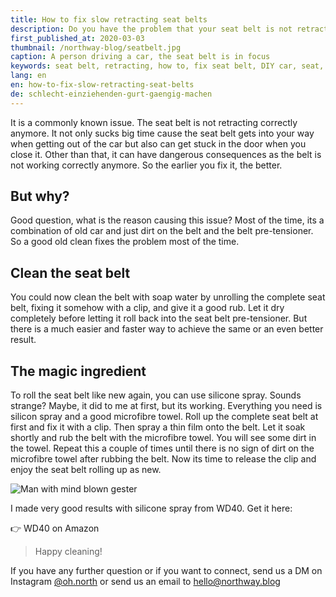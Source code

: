 ```yaml
---
title: How to fix slow retracting seat belts
description: Do you have the problem that your seat belt is not retracting correctly anymore? Heres a fix.
first_published_at: 2020-03-03
thumbnail: /northway-blog/seatbelt.jpg
caption: A person driving a car, the seat belt is in focus
keywords: seat belt, retracting, how to, fix seat belt, DIY car, seat, belt, seat belt slow retracting
lang: en
en: how-to-fix-slow-retracting-seat-belts
de: schlecht-einziehenden-gurt-gaengig-machen
---
```


It is a commonly known issue. The seat belt is not retracting correctly anymore. It not only sucks big time cause the seat belt gets into your way when getting out of the car but also can get stuck in the door when you close it. Other than that, it can have dangerous consequences as the belt is not working correctly anymore. So the earlier you fix it, the better.

## But why?

Good question, what is the reason causing this issue? Most of the time, its a combination of old car and just dirt on the belt and the belt pre-tensioner. So a good old clean fixes the problem most of the time.

## Clean the seat belt

You could now clean the belt with soap water by unrolling the complete seat belt, fixing it somehow with a clip, and give it a good rub. Let it dry completely before letting it roll back into the seat belt pre-tensioner. But there is a much easier and faster way to achieve the same or an even better result.

## The magic ingredient

To roll the seat belt like new again, you can use silicone spray. Sounds strange? Maybe, it did to me at first, but its working. Everything you need is silicon spray and a good microfibre towel. Roll up the complete seat belt at first and fix it with a clip. Then spray a thin film onto the belt. Let it soak shortly and rub the belt with the microfibre towel. You will see some dirt in the towel. Repeat this a couple of times until there is no sign of dirt on the microfibre towel after rubbing the belt. Now its time to release the clip and enjoy the seat belt rolling up as new.

<img src="https://res.cloudinary.com/simonett-software-engineering/image/upload/v1618605831/northway-blog/mind-blown.gif" alt="Man with mind blown gester">

I made very good results with silicone spray from WD40. Get it here:

<external-link href="https://amzn.to/2VBknIm" track-goal-id="YWJQ8KWF">👉 WD40 on Amazon</external-link>

> Happy cleaning!

If you have any further question or if you want to connect, send us a DM on Instagram [@oh.north](https://www.instagram.com/oh.north/) or send us an email to [hello@northway.blog](mailto:hello@northway.blog)
